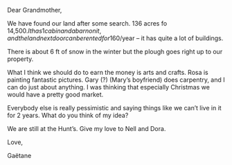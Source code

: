 ---
---

Dear Grandmother,  

We have found our land after some search.  136 acres fo 14,500$.  It has 1 cabin and a barn on it, and the land next door can be rented for 160$/year – it has quite a lot of buildings.  

There is about 6 ft of snow in the winter but the plough goes right up to our property.  

What I think we should do to earn the money is arts and crafts.  Rosa is painting fantastic pictures.  Gary (?) (Mary’s boyfriend) does carpentry, and I can do just about anything.  I was thinking that especially Christmas we would have a pretty good market.   

Everybody else is really pessimistic and saying things like we can’t live in it for 2 years.  What do you think of my idea?  

We are still at the Hunt’s.  Give my love to Nell and Dora.  

Love,  

Gaëtane
